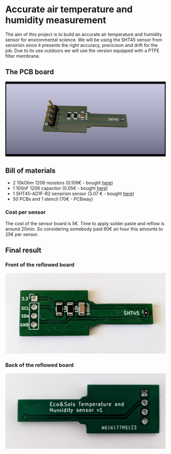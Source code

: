 # Accurate air temperature and humidity measurement
The aim of this project is to build an accurate air temperature and humidity sensor for environmental science. We will be using the SHT45 sensor from sensirion since it presents the right accuracy, precicison and drift for the job. Due to its use outdoors we will use the version equipped with a PTFE filter membrane. 

## The PCB board
![SHT45 board](sensor_board.png)

## Bill of materials
- 2 10kOhm 1206 resistors (0.109€ - bought [here](https://fr.rs-online.com/web/p/resistances-a-montage-en-surface/6791765))
- 1 100nF 1206 capacitor (0.05€ - bought [here](https://fr.rs-online.com/web/p/condensateurs-ceramique-multicouches/1335654))
- 1 SHT45-AD1F-R2 sensirion sensor (3.07 € - bought [here](https://www.mouser.fr/ProductDetail/403-SHT45-AD1F-R2))
- 50 PCBs and 1 stencil (70€ - PCBway)

### Cost per sensor
The cost of the sensor board is 5€. Time to apply solder paste and reflow is around 20min. So considering somebody paid 60€ an hour this amounts to 25€ per sensor. 

## Final result
### Front of the reflowed board
![Front of the board](PCB_front.jpg)

### Back of the reflowed board
![Back of the board](PCB_back.jpg)
